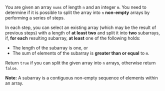 You are given an array `nums` of length `n` and an integer `m`. You need to determine if it is possible to split the array into `n` **non-empty** arrays by performing a series of steps.

In each step, you can select an existing array (which may be the result of previous steps) with a length of **at least two** and split it into **two** subarrays, if, **for each** resulting subarray, **at least** one of the following holds:

- The length of the subarray is one, or
- The sum of elements of the subarray is **greater than or equal** to `m`.

Return `true` if you can split the given array into `n` arrays, otherwise return `false`.

**Note:** A subarray is a contiguous non-empty sequence of elements within an array.